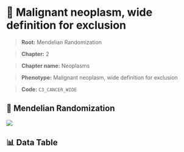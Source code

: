 # 🧪 Malignant neoplasm, wide definition for exclusion

> **Root:** Mendelian Randomization

> **Chapter:** 2  

> **Chapter name:** Neoplasms

> **Phenotype:** Malignant neoplasm, wide definition for exclusion  

> **Code:** `C3_CANCER_WIDE`

## 🧬 Mendelian Randomization  

<img src="/MR/Figures/Forward/C3_CANCER_WIDE.png"/>

## 📊 Data Table

<CsvTableMRF src="/MR/Data/Forward/C3_CANCER_WIDE.csv"/>
